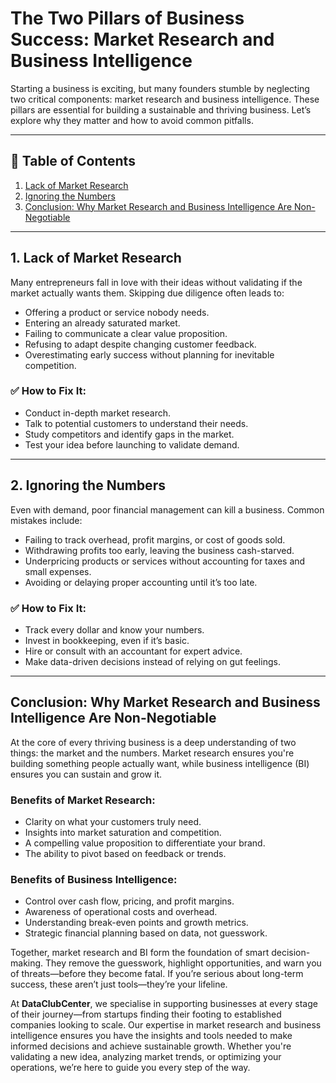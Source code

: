 # The Two Pillars of Business Success: Market Research and Business Intelligence

Starting a business is exciting, but many founders stumble by neglecting two critical components: market research and business intelligence. These pillars are essential for building a sustainable and thriving business. Let’s explore why they matter and how to avoid common pitfalls.

---

## 📑 Table of Contents
1. [Lack of Market Research](#1-lack-of-market-research)
2. [Ignoring the Numbers](#2-ignoring-the-numbers)
3. [Conclusion: Why Market Research and Business Intelligence Are Non-Negotiable](#conclusion-why-market-research-and-business-intelligence-are-non-negotiable)

---

## 1. Lack of Market Research

Many entrepreneurs fall in love with their ideas without validating if the market actually wants them. Skipping due diligence often leads to:

- Offering a product or service nobody needs.
- Entering an already saturated market.
- Failing to communicate a clear value proposition.
- Refusing to adapt despite changing customer feedback.
- Overestimating early success without planning for inevitable competition.

### ✅ How to Fix It:
- Conduct in-depth market research.
- Talk to potential customers to understand their needs.
- Study competitors and identify gaps in the market.
- Test your idea before launching to validate demand.

---

## 2. Ignoring the Numbers

Even with demand, poor financial management can kill a business. Common mistakes include:

- Failing to track overhead, profit margins, or cost of goods sold.
- Withdrawing profits too early, leaving the business cash-starved.
- Underpricing products or services without accounting for taxes and small expenses.
- Avoiding or delaying proper accounting until it’s too late.

### ✅ How to Fix It:
- Track every dollar and know your numbers.
- Invest in bookkeeping, even if it’s basic.
- Hire or consult with an accountant for expert advice.
- Make data-driven decisions instead of relying on gut feelings.

---

## Conclusion: Why Market Research and Business Intelligence Are Non-Negotiable

At the core of every thriving business is a deep understanding of two things: the market and the numbers. Market research ensures you're building something people actually want, while business intelligence (BI) ensures you can sustain and grow it.

### Benefits of Market Research:
- Clarity on what your customers truly need.
- Insights into market saturation and competition.
- A compelling value proposition to differentiate your brand.
- The ability to pivot based on feedback or trends.

### Benefits of Business Intelligence:
- Control over cash flow, pricing, and profit margins.
- Awareness of operational costs and overhead.
- Understanding break-even points and growth metrics.
- Strategic financial planning based on data, not guesswork.

Together, market research and BI form the foundation of smart decision-making. They remove the guesswork, highlight opportunities, and warn you of threats—before they become fatal. If you’re serious about long-term success, these aren’t just tools—they’re your lifeline.

At **DataClubCenter**, we specialise in supporting businesses at every stage of their journey—from startups finding their footing to established companies looking to scale. Our expertise in market research and business intelligence ensures you have the insights and tools needed to make informed decisions and achieve sustainable growth. Whether you're validating a new idea, analyzing market trends, or optimizing your operations, we’re here to guide you every step of the way.
